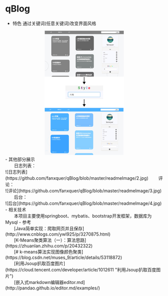﻿# qBlog
- 特色
通过关键词(任意关键词)改变界面风格
<center>
	<img src="https://github.com/fanxquer/qBlog/blob/master/readmeImage/1.jpg" width="50%">
</center>
- 其他部分展示<br>
　　日志列表：<br>
![日志列表](https://github.com/fanxquer/qBlog/blob/master/readmeImage/2.jpg)
　　评论：<br>
![评论](https://github.com/fanxquer/qBlog/blob/master/readmeImage/3.jpg)
　　后台：<br>
![后台](https://github.com/fanxquer/qBlog/blob/master/readmeImage/4.jpg)
- 相关技术<br>
　　本项目主要使用springboot、mybatis、bootstrap开发框架，数据库为Mysql
- 参考<br>
　　[Java简单实现：爬取网页并且保存](http://www.cnblogs.com/ywl925/p/3270875.html)<br>
　　[K-Means聚类算法（一）：算法思路](https://zhuanlan.zhihu.com/p/20432322)<br>
　　[# k-means算法实现图像颜色聚类](https://blog.csdn.net/muses_9/article/details/53118872)<br>
　　[利用Jsoup扒取百度图片](https://cloud.tencent.com/developer/article/1012611 "利用Jsoup扒取百度图片")<br>
　　[嵌入式markdown编辑器editor.md](http://pandao.github.io/editor.md/examples/)<br>